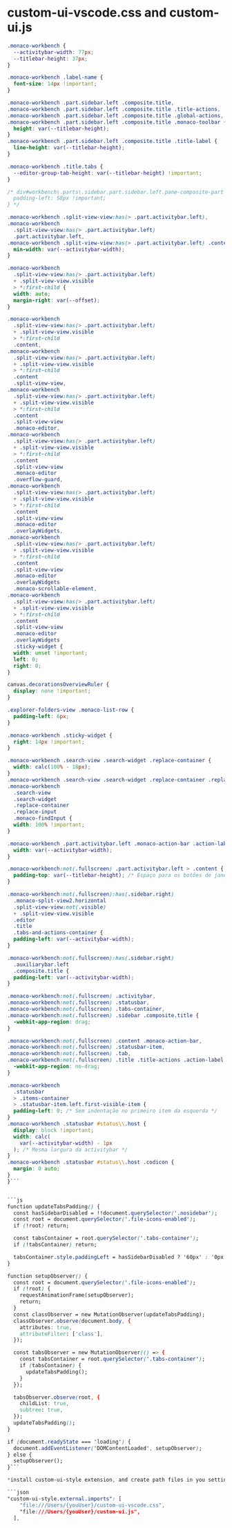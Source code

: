 # custom-ui-vscode.css and custom-ui.js

```css
.monaco-workbench {
  --activitybar-width: 77px;
  --titlebar-height: 37px;
}

.monaco-workbench .label-name {
  font-size: 14px !important;
}

.monaco-workbench .part.sidebar.left .composite.title,
.monaco-workbench .part.sidebar.left .composite.title .title-actions,
.monaco-workbench .part.sidebar.left .composite.title .global-actions,
.monaco-workbench .part.sidebar.left .composite.title .monaco-toolbar {
  height: var(--titlebar-height);
}
.monaco-workbench .part.sidebar.left .composite.title .title-label {
  line-height: var(--titlebar-height);
}

.monaco-workbench .title.tabs {
  --editor-group-tab-height: var(--titlebar-height) !important;
}

/* div#workbench\.parts\.sidebar.part.sidebar.left.pane-composite-part {
  padding-left: 58px !important;
} */

.monaco-workbench .split-view-view:has(> .part.activitybar.left),
.monaco-workbench
  .split-view-view:has(> .part.activitybar.left)
  .part.activitybar.left,
.monaco-workbench .split-view-view:has(> .part.activitybar.left) .content {
  min-width: var(--activitybar-width);
}

.monaco-workbench
  .split-view-view:has(> .part.activitybar.left)
  + .split-view-view.visible
  > *:first-child {
  width: auto;
  margin-right: var(--offset);
}

.monaco-workbench
  .split-view-view:has(> .part.activitybar.left)
  + .split-view-view.visible
  > *:first-child
  .content,
.monaco-workbench
  .split-view-view:has(> .part.activitybar.left)
  + .split-view-view.visible
  > *:first-child
  .content
  .split-view-view,
.monaco-workbench
  .split-view-view:has(> .part.activitybar.left)
  + .split-view-view.visible
  > *:first-child
  .content
  .split-view-view
  .monaco-editor,
.monaco-workbench
  .split-view-view:has(> .part.activitybar.left)
  + .split-view-view.visible
  > *:first-child
  .content
  .split-view-view
  .monaco-editor
  .overflow-guard,
.monaco-workbench
  .split-view-view:has(> .part.activitybar.left)
  + .split-view-view.visible
  > *:first-child
  .content
  .split-view-view
  .monaco-editor
  .overlayWidgets,
.monaco-workbench
  .split-view-view:has(> .part.activitybar.left)
  + .split-view-view.visible
  > *:first-child
  .content
  .split-view-view
  .monaco-editor
  .overlayWidgets
  .monaco-scrollable-element,
.monaco-workbench
  .split-view-view:has(> .part.activitybar.left)
  + .split-view-view.visible
  > *:first-child
  .content
  .split-view-view
  .monaco-editor
  .overlayWidgets
  .sticky-widget {
  width: unset !important;
  left: 0;
  right: 0;
}

canvas.decorationsOverviewRuler {
  display: none !important;
}

.explorer-folders-view .monaco-list-row {
  padding-left: 6px;
}

.monaco-workbench .sticky-widget {
  right: 14px !important;
}

.monaco-workbench .search-view .search-widget .replace-container {
  width: calc(100% - 18px);
}
.monaco-workbench .search-view .search-widget .replace-container .replace-input,
.monaco-workbench
  .search-view
  .search-widget
  .replace-container
  .replace-input
  .monaco-findInput {
  width: 100% !important;
}

.monaco-workbench .part.activitybar.left .monaco-action-bar .action-label {
  width: var(--activitybar-width);
}

.monaco-workbench:not(.fullscreen) .part.activitybar.left > .content {
  padding-top: var(--titlebar-height); /* Espaço para os botões de janela */
}

.monaco-workbench:not(.fullscreen):has(.sidebar.right)
  .monaco-split-view2.horizontal
  .split-view-view:not(.visible)
  + .split-view-view.visible
  .editor
  .title
  .tabs-and-actions-container {
  padding-left: var(--activitybar-width);
}

.monaco-workbench:not(.fullscreen):has(.sidebar.right)
  .auxiliarybar.left
  .composite.title {
  padding-left: var(--activitybar-width);
}

.monaco-workbench:not(.fullscreen) .activitybar,
.monaco-workbench:not(.fullscreen) .statusbar,
.monaco-workbench:not(.fullscreen) .tabs-container,
.monaco-workbench:not(.fullscreen) .sidebar .composite.title {
  -webkit-app-region: drag;
}

.monaco-workbench:not(.fullscreen) .content .monaco-action-bar,
.monaco-workbench:not(.fullscreen) .statusbar-item,
.monaco-workbench:not(.fullscreen) .tab,
.monaco-workbench:not(.fullscreen) .title .title-actions .action-label {
  -webkit-app-region: no-drag;
}

.monaco-workbench
  .statusbar
  > .items-container
  > .statusbar-item.left.first-visible-item {
  padding-left: 0; /* Sem indentação no primeiro item da esquerda */
}
.monaco-workbench .statusbar #status\\.host {
  display: block !important;
  width: calc(
    var(--activitybar-width) - 1px
  ); /* Mesma largura da activitybar */
}
.monaco-workbench .statusbar #status\\.host .codicon {
  margin: 0 auto;
}
}```


```js
function updateTabsPadding() {
  const hasSidebarDisabled = !!document.querySelector('.nosidebar');
  const root = document.querySelector('.file-icons-enabled');
  if (!root) return;

  const tabsContainer = root.querySelector('.tabs-container');
  if (!tabsContainer) return;

  tabsContainer.style.paddingLeft = hasSidebarDisabled ? '60px' : '0px';
}

function setupObserver() {
  const root = document.querySelector('.file-icons-enabled');
  if (!root) {
    requestAnimationFrame(setupObserver);
    return;
  }
  const classObserver = new MutationObserver(updateTabsPadding);
  classObserver.observe(document.body, {
    attributes: true,
    attributeFilter: ['class'],
  });

  const tabsObserver = new MutationObserver(() => {
    const tabsContainer = root.querySelector('.tabs-container');
    if (tabsContainer) {
      updateTabsPadding();
    }
  });

  tabsObserver.observe(root, {
    childList: true,
    subtree: true,
  });
  updateTabsPadding();
}

if (document.readyState === 'loading') {
  document.addEventListener('DOMContentLoaded', setupObserver);
} else {
  setupObserver();
}```

*install custom-ui-style extension, and create path files in you settings.json >*

```json
"custom-ui-style.external.imports": [
    "file:///Users/{youUser}/custom-ui-vscode.css",
    "file:///Users/{youUser}/custom-ui.js",
  ],
```
